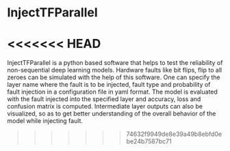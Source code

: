 # InjectTFParallel
<<<<<<< HEAD
=======
InjectTFParallel is a python based software that helps to test the reliability of non-sequential deep learning models. Hardware faults like bit flips, flip to all zeroes can be simulated with the help of this software. One can specify the layer name where the fault is to be injected, fault type and probability of fault injection in a configuration file in yaml format. The model is evaluated with the fault injected into the specified layer and accuracy, loss and confusion matrix is computed. Intermediate layer outputs can also be visualized, so as to get better understanding of the overall behavior of the model while injecting fault.
>>>>>>> 74632f9949de8e39a49b8ebfd0ebe24b7587bc71
